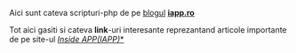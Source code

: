 Aici sunt cateva scripturi-php de pe [blogul](https://iapp.ro/blog) [**iapp.ro**](https://iapp.ro/articol/exemplu-de-integrare-api-anaf-spv-php-oauth2)

  Tot aici gasiti si cateva **link**-uri interesante reprezantand articole importante de pe site-ul [**Inside APP*(IAPP)**](https://iapp.ro)
